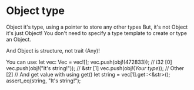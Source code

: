 # Object type

Object it's type, using a pointer to store any other types
But, it's not Object<T> it's just Object!
You don't need to specify a type template to create or type an Object.

And Object is structure, not trait (Any)!

You can use:
  let vec: Vec<Object> = vec![];
  vec.push(obj!(472833));            // i32    [0] 
  vec.push(obj!("It's string!"));    // &str   [1]
  vec.push(obj!(*Your type*));       // Other  [2]
  // And get value with using get()
  let string = vec[1].get::<&str>();
  assert_eq(string, "It's string!");
  
